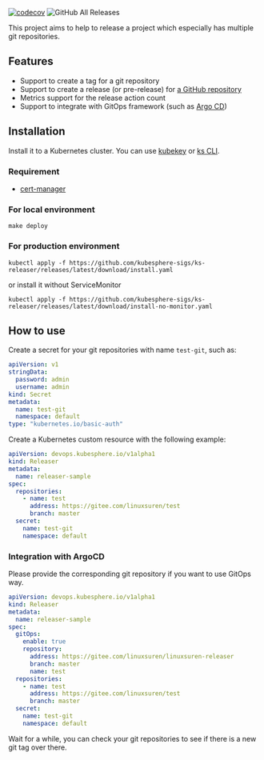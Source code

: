 [![codecov](https://codecov.io/gh/kubesphere-sigs/ks-releaser/branch/master/graph/badge.svg?token=p7KBgnuIxn)](https://codecov.io/gh/kubesphere-sigs/ks-releaser)
![GitHub All Releases](https://img.shields.io/github/downloads/kubesphere-sigs/ks-releaser/total)

This project aims to help to release a project which especially has multiple git repositories.

## Features

* Support to create a tag for a git repository
* Support to create a release (or pre-release) for [a GitHub repository](docs/github.md)
* Metrics support for the release action count
* Support to integrate with GitOps framework (such as [Argo CD](https://github.com/argoproj/argo-cd))

## Installation

Install it to a Kubernetes cluster. You can use [kubekey](https://github.com/kubesphere/kubekey) or [ks CLI](https://github.com/kubesphere-sigs/ks).

### Requirement

* [cert-manager](docs/cert-manager.md)

### For local environment

```shell
make deploy
```

### For production environment

```shell
kubectl apply -f https://github.com/kubesphere-sigs/ks-releaser/releases/latest/download/install.yaml
```

or install it without ServiceMonitor
```shell
kubectl apply -f https://github.com/kubesphere-sigs/ks-releaser/releases/latest/download/install-no-monitor.yaml
```

## How to use

Create a secret for your git repositories with name `test-git`, such as:
```yaml
apiVersion: v1
stringData:
  password: admin
  username: admin
kind: Secret
metadata:
  name: test-git
  namespace: default
type: "kubernetes.io/basic-auth"
```

Create a Kubernetes custom resource with the following example:
```yaml
apiVersion: devops.kubesphere.io/v1alpha1
kind: Releaser
metadata:
  name: releaser-sample
spec:
  repositories:
    - name: test
      address: https://gitee.com/linuxsuren/test
      branch: master
  secret:
    name: test-git
    namespace: default
```

### Integration with ArgoCD

Please provide the corresponding git repository if you want to use GitOps way.
```yaml
apiVersion: devops.kubesphere.io/v1alpha1
kind: Releaser
metadata:
  name: releaser-sample
spec:
  gitOps:
    enable: true
    repository:
      address: https://gitee.com/linuxsuren/linuxsuren-releaser
      branch: master
      name: test
  repositories:
    - name: test
      address: https://gitee.com/linuxsuren/test
      branch: master
  secret:
    name: test-git
    namespace: default
```

Wait for a while, you can check your git repositories to see if there is a new git tag over there.
